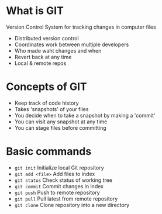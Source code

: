# What is GIT
Version Control System for tracking changes in computer files
- Distributed version control
- Coordinates work between multiple developers
- Who made waht changes and when 
- Revert back at any time
- Local & remote repos

# Concepts of GIT
- Keep track of code history
- Takes 'snapshots' of your files
- You decide when to take a snapshot by making a 'commit'
- You can visit any snapshot at any time
- You can stage files before committing

# Basic commands
- `git init` Initialize local Git repository
- `git add <file>` Add files to index
- `git status` Check status of working tree
- `git commit` Commit changes in index
- `git push` Push to remote repository
- `git pull` Pull latest from remote repository
- `git clone` Clone repository into a new directory
